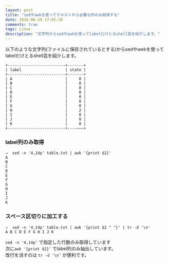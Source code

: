 ```yaml
---
layout: post
title: "sedやawkを使ってテキストから必要な列のみ取得する"
date: 2016-06-29 17:01:36
comments: true
tags: Linux
description: "文字列からsedやawkを使ってlabelだけとるshell芸を紹介します。"
---
```


以下のような文字列(ファイルに保存されているとする)からsedやawkを使ってlabelだけとるshell芸を紹介します。

```
+-------------------------+-------+
| label                   | state |
+-------------------------+-------+
| A                       |     0 |
| B                       |     0 |
| C                       |     0 |
| D                       |     0 |
| E                       |     0 |
| F                       |     0 |
| G                       |     0 |
| H                       |     2 |
| I                       |     0 |
| J                       |     0 |
| K                       |     0 |
+-------------------------+----———+
```

### label列のみ取得

```
⇒  sed -n '4,14p' table.txt | awk '{print $2}'
A
B
C
D
E
F
G
H
I
J
K
```

### スペース区切りに加工する

```
⇒  sed -n '4,14p' table.txt | awk '{print $2 " "}' | tr -d '\n'
A B C D E F G H I J K
```

`sed -n '4,14p’` で指定した行数のみ取得しています  
次に`awk '{print $2}’` でlabel列のみ抽出しています。  
改行を消すのは `tr -d '\n’` が便利です。

